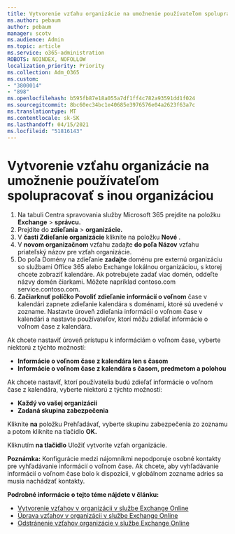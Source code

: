 ```yaml
---
title: Vytvorenie vzťahu organizácie na umožnenie používateľom spolupracovať s inou organizáciou
ms.author: pebaum
author: pebaum
manager: scotv
ms.audience: Admin
ms.topic: article
ms.service: o365-administration
ROBOTS: NOINDEX, NOFOLLOW
localization_priority: Priority
ms.collection: Adm_O365
ms.custom:
- "3800014"
- "898"
ms.openlocfilehash: b595fb87e18a055a7df1ff4c782a93591dd1f024
ms.sourcegitcommit: 8bc60ec34bc1e40685e3976576e04a2623f63a7c
ms.translationtype: MT
ms.contentlocale: sk-SK
ms.lasthandoff: 04/15/2021
ms.locfileid: "51816143"
---
```

# <a name="create-an-organization-relationship-to-allow-your-users-to-collaborate-with-another-organization"></a>Vytvorenie vzťahu organizácie na umožnenie používateľom spolupracovať s inou organizáciou

1. Na tabuli Centra spravovania služby Microsoft 365 prejdite na položku **Exchange**  >  **správcu.**
2. Prejdite do **zdieľania**  >  **organizácie.**
3. V **časti Zdieľanie organizácie** kliknite na položku **Nové** .
4. V **novom organizačnom** vzťahu zadajte **do poľa Názov** vzťahu priateľský názov pre vzťah organizácie.
5. Do poľa Domény na zdieľanie **zadajte** doménu pre externú organizáciu so službami Office 365 alebo Exchange lokálnou organizáciou, s ktorej chcete zobraziť kalendáre. Ak potrebujete zadať viac domén, oddeľte názvy domén čiarkami. Môžete napríklad contoso.com service.contoso.com.
6. **Začiarknuť políčko Povoliť zdieľanie informácií o voľnom** čase v kalendári zapnete zdieľanie kalendára s doménami, ktoré sú uvedené v zozname. Nastavte úroveň zdieľania informácií o voľnom čase v kalendári a nastavte používateľov, ktorí môžu zdieľať informácie o voľnom čase z kalendára.  

Ak chcete nastaviť úroveň prístupu k informáciám o voľnom čase, vyberte niektorú z týchto možností:

- **Informácie o voľnom čase z kalendára len s časom**
- **Informácie o voľnom čase z kalendára s časom, predmetom a polohou**  

 Ak chcete nastaviť, ktorí používatelia budú zdieľať informácie o voľnom čase z kalendára, vyberte niektorú z týchto možností:

- **Každý vo vašej organizácii**
- **Zadaná skupina zabezpečenia**  

Kliknite **na** položku Prehľadávať, vyberte skupinu zabezpečenia zo zoznamu a potom kliknite na tlačidlo **OK.**

Kliknutím **na tlačidlo** Uložiť vytvoríte vzťah organizácie.  

**Poznámka:** Konfigurácie medzi nájomníkmi nepodporuje osobné kontakty pre vyhľadávanie informácií o voľnom čase. Ak chcete, aby vyhľadávanie informácií o voľnom čase bolo k dispozícii, v globálnom zozname adries sa musia nachádzať kontakty.

**Podrobné informácie o tejto téme nájdete v článku:**

- [Vytvorenie vzťahov v organizácii v službe Exchange Online](https://docs.microsoft.com/exchange/sharing/organization-relationships/create-an-organization-relationship)
- [Úprava vzťahov v organizácii v službe Exchange Online](https://docs.microsoft.com/exchange/sharing/organization-relationships/modify-an-organization-relationship)
- [Odstránenie vzťahov organizácie v službe Exchange Online](https://docs.microsoft.com/exchange/sharing/organization-relationships/remove-an-organization-relationship)
